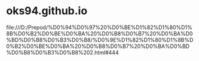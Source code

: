# oks94.github.io<!DOCTYPE html>
file:///D:/Prepod/%D0%94%D0%97%20%D0%BE%D1%82%D1%80%D1%8B%D0%B2%D0%BE%D0%BA%20%D0%B8%D0%B7%20%D0%BA%D0%BD%D0%B8%D0%B3%D0%B8/%D0%9E%D1%82%D1%80%D1%8B%D0%B2%D0%BE%D0%BA%20%D0%B8%D0%B7%20%D0%BA%D0%BD%D0%B8%D0%B3%D0%B8%202.html#444
